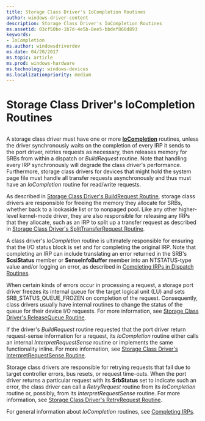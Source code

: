 ```yaml
---
title: Storage Class Driver's IoCompletion Routines
author: windows-driver-content
description: Storage Class Driver's IoCompletion Routines
ms.assetid: 03cf50be-1b7d-4e5b-8ee5-bbdef860d893
keywords:
- IoCompletion
ms.author: windowsdriverdev
ms.date: 04/20/2017
ms.topic: article
ms.prod: windows-hardware
ms.technology: windows-devices
ms.localizationpriority: medium
---
```


# Storage Class Driver's IoCompletion Routines


## <span id="ddk_storage_class_drivers_iocompletion_routines_kg"></span><span id="DDK_STORAGE_CLASS_DRIVERS_IOCOMPLETION_ROUTINES_KG"></span>


A storage class driver must have one or more [**IoCompletion**](https://msdn.microsoft.com/library/windows/hardware/ff548354) routines, unless the driver synchronously waits on the completion of every IRP it sends to the port driver, retries requests as necessary, then releases memory for SRBs from within a dispatch or *BuildRequest* routine. Note that handling every IRP synchronously will degrade the class driver's performance. Furthermore, storage class drivers for devices that might hold the system page file must handle all transfer requests asynchronously and thus must have an *IoCompletion* routine for read/write requests.

As described in [Storage Class Driver's BuildRequest Routine](storage-class-driver-s-buildrequest-routine.md), storage class drivers are responsible for freeing the memory they allocate for SRBs, whether back to a lookaside list or to nonpaged pool. Like any other higher-level kernel-mode driver, they are also responsible for releasing any IRPs that they allocate, such as an IRP to split up a transfer request as described in [Storage Class Driver's SplitTransferRequest Routine](storage-class-driver-s-splittransferrequest-routine.md).

A class driver's *IoCompletion* routine is ultimately responsible for ensuring that the I/O status block is set and for completing the original IRP. Note that completing an IRP can include translating an error returned in the SRB's **ScsiStatus** member or **SenseInfoBuffer** member into an NTSTATUS-type value and/or logging an error, as described in [Completing IRPs in Dispatch Routines](https://msdn.microsoft.com/library/windows/hardware/ff542019).

When certain kinds of errors occur in processing a request, a storage port driver freezes its internal queue for the target logical unit (LU) and sets SRB\_STATUS\_QUEUE\_FROZEN on completion of the request. Consequently, class drivers usually have internal routines to change the status of the queue for their device I/O requests. For more information, see [Storage Class Driver's ReleaseQueue Routine](storage-class-driver-s-releasequeue-routine.md).

If the driver's *BuildRequest* routine requested that the port driver return request-sense information for a request, its *IoCompletion* routine either calls an internal *InterpretRequestSense* routine or implements the same functionality inline. For more information, see [Storage Class Driver's InterpretRequestSense Routine](storage-class-driver-s-interpretrequestsense-routine.md).

Storage class drivers are responsible for retrying requests that fail due to target controller errors, bus resets, or request time-outs. When the port driver returns a particular request with its **SrbStatus** set to indicate such an error, the class driver can call a *RetryRequest* routine from its *IoCompletion* routine or, possibly, from its *InterpretRequestSense* routine. For more information, see [Storage Class Driver's RetryRequest Routine](storage-class-driver-s-retryrequest-routine.md).

For general information about *IoCompletion* routines, see [Completing IRPs](https://msdn.microsoft.com/library/windows/hardware/ff542018).

 

 




